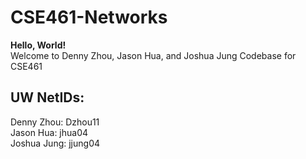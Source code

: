 # CSE461-Networks
**Hello, World!**  
Welcome to Denny Zhou, Jason Hua, and Joshua Jung Codebase for CSE461
## UW NetIDs:
Denny Zhou: Dzhou11  
Jason Hua: jhua04  
Joshua Jung: jjung04  